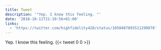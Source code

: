 ```yaml
---
title: Tweet
description: '"Yep. I know this feeling. "'
date: '2018-10-11T21:10:56+01:00'
links:
  - 'https://twitter.com/highfidelity420/status/1050487893511299078'
---
```

Yep. I know this feeling. 
      {{< tweet 0 0 >}}
    
